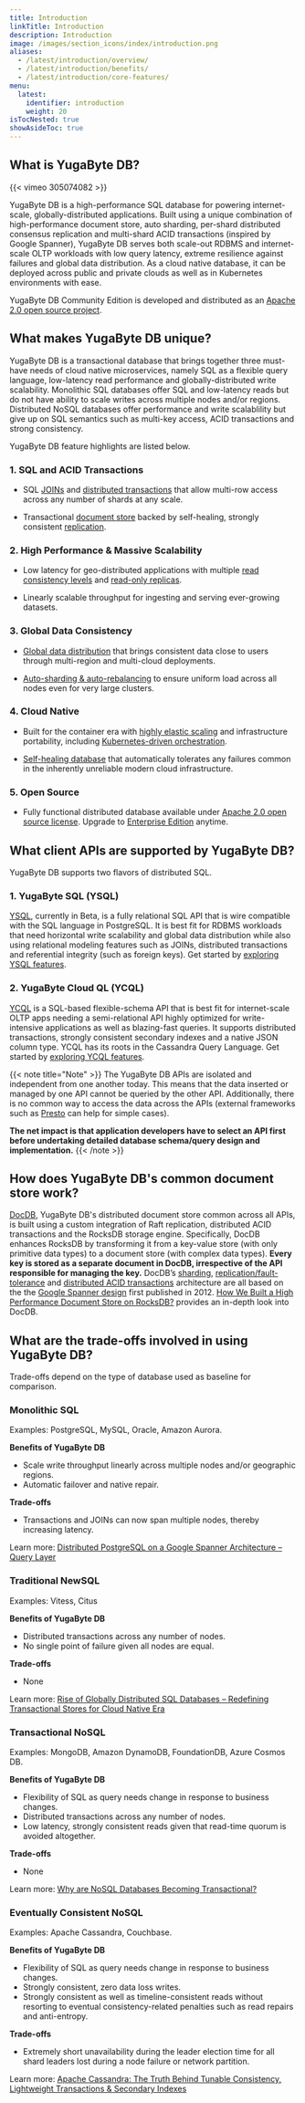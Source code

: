 ```yaml
---
title: Introduction
linkTitle: Introduction
description: Introduction
image: /images/section_icons/index/introduction.png
aliases:
  - /latest/introduction/overview/
  - /latest/introduction/benefits/
  - /latest/introduction/core-features/
menu:
  latest:
    identifier: introduction
    weight: 20
isTocNested: true
showAsideToc: true
---
```


## What is YugaByte DB?

<div class="video-wrapper">
{{< vimeo 305074082 >}}
</div>

YugaByte DB is a high-performance SQL database for powering internet-scale, globally-distributed applications. Built using a unique combination of high-performance document store, auto sharding, per-shard distributed consensus replication and multi-shard ACID transactions (inspired by Google Spanner), YugaByte DB serves both scale-out RDBMS and internet-scale OLTP workloads with low query latency, extreme resilience against failures and global data distribution. As a cloud native database, it can be deployed across public and private clouds as well as in Kubernetes environments with ease.

YugaByte DB Community Edition is developed and distributed as an [Apache 2.0 open source project](https://github.com/YugaByte/yugabyte-db/).

## What makes YugaByte DB unique?

YugaByte DB is a transactional database that brings together three must-have needs of cloud native microservices, namely SQL as a flexible query language, low-latency read performance and globally-distributed write scalability. Monolithic SQL databases offer SQL and low-latency reads but do not have ability to scale writes across multiple nodes and/or regions. Distributed NoSQL databases offer performance and write scalablility but give up on SQL semantics such as multi-key access, ACID transactions and strong consistency.

YugaByte DB feature highlights are listed below.

### 1. SQL and ACID Transactions

- SQL [JOINs](../quick-start/explore-ysql/#3-joins) and [distributed transactions](../quick-start/explore-ysql/#4-distributed-transactions) that allow multi-row access across any number of shards at any scale.

- Transactional [document store](../architecture/concepts/docdb/) backed by self-healing, strongly consistent [replication](../architecture/concepts/docdb/replication/).

### 2. High Performance & Massive Scalability

- Low latency for geo-distributed applications with multiple [read consistency levels](../architecture/concepts/docdb/replication/#tunable-read-consistency) and [read-only replicas](../architecture/concepts/docdb/replication/#read-only-replicas).

- Linearly scalable throughput for ingesting and serving ever-growing datasets.

### 3. Global Data Consistency

- [Global data distribution](../explore/global-distribution/) that brings consistent data close to users through multi-region and multi-cloud deployments.

- [Auto-sharding & auto-rebalancing](../explore/auto-sharding/) to ensure uniform load across all nodes even for very large clusters.

### 4. Cloud Native

- Built for the container era with [highly elastic scaling](../explore/linear-scalability/) and infrastructure portability, including [Kubernetes-driven orchestration](../quick-start/install/#kubernetes).

- [Self-healing database](../explore/fault-tolerance/) that automatically tolerates any failures common in the inherently unreliable modern cloud infrastructure.

### 5. Open Source

- Fully functional distributed database available under [Apache 2.0 open source license](https://github.com/YugaByte/yugabyte-db/). Upgrade to [Enterprise Edition](https://www.yugabyte.com/product/compare/) anytime.


## What client APIs are supported by YugaByte DB?

YugaByte DB supports two flavors of distributed SQL.

### 1. YugaByte SQL (YSQL)

[YSQL](../api/ysql/), currently in Beta, is a fully relational SQL API that is wire compatible with the SQL language in PostgreSQL. It is best fit for RDBMS workloads that need horizontal write scalability and global data distribution while also using relational modeling features such as JOINs, distributed transactions and referential integrity (such as foreign keys). Get started by [exploring YSQL features](../quick-start/explore-ysql/).

### 2. YugaByte Cloud QL (YCQL)

[YCQL]((../api/ycql/)) is a SQL-based flexible-schema API that is best fit for internet-scale OLTP apps needing a semi-relational API highly optimized for write-intensive applications as well as blazing-fast queries. It supports distributed transactions, strongly consistent secondary indexes and a native JSON column type. YCQL has its roots in the Cassandra Query Language. Get started by [exploring YCQL features](../api/ycql/quick-start/).

{{< note title="Note" >}}
The YugaByte DB APIs are isolated and independent from one another today. This means that the data inserted or managed by one API cannot be queried by the other API. Additionally, there is no common way to access the data across the APIs (external frameworks such as [Presto](../develop/ecosystem-integrations/presto/) can help for simple cases). 

<b>The net impact is that application developers have to select an API first before undertaking detailed database schema/query design and implementation.</b>
{{< /note >}}


## How does YugaByte DB's common document store work?

[DocDB](../architecture/concepts/docdb/), YugaByte DB's distributed document store common across all APIs, is built using a custom integration of Raft replication, distributed ACID transactions and the RocksDB storage engine. Specifically, DocDB enhances RocksDB by transforming it from a key-value store (with only primitive data types) to a document store (with complex data types). **Every key is stored as a separate document in DocDB, irrespective of the API responsible for managing the key.** DocDB’s [sharding](../architecture/concepts/docdb/sharding/), [replication/fault-tolerance](../architecture/concepts/docdb/replication/) and [distributed ACID transactions](../architecture/transactions/distributed-txns/) architecture are all based on the the [Google Spanner design](https://research.google.com/archive/spanner-osdi2012.pdf) first published in 2012. [How We Built a High Performance Document Store on RocksDB?](https://blog.yugabyte.com/how-we-built-a-high-performance-document-store-on-rocksdb/) provides an in-depth look into DocDB.

## What are the trade-offs involved in using YugaByte DB?

Trade-offs depend on the type of database used as baseline for comparison.

### Monolithic SQL

Examples: PostgreSQL, MySQL, Oracle, Amazon Aurora.

**Benefits of YugaByte DB**

- Scale write throughput linearly across multiple nodes and/or geographic regions. 
- Automatic failover and native repair.

**Trade-offs**

- Transactions and JOINs can now span multiple nodes, thereby increasing latency.

Learn more: [Distributed PostgreSQL on a Google Spanner Architecture – Query Layer](https://blog.yugabyte.com/distributed-postgresql-on-a-google-spanner-architecture-query-layer/)

### Traditional NewSQL

Examples: Vitess, Citus

**Benefits of YugaByte DB**

- Distributed transactions across any number of nodes.
- No single point of failure given all nodes are equal.

**Trade-offs**

- None

Learn more: [Rise of Globally Distributed SQL Databases – Redefining Transactional Stores for Cloud Native Era](https://blog.yugabyte.com/rise-of-globally-distributed-sql-databases-redefining-transactional-stores-for-cloud-native-era/)

### Transactional NoSQL 

Examples: MongoDB, Amazon DynamoDB, FoundationDB, Azure Cosmos DB.

**Benefits of YugaByte DB**

- Flexibility of SQL as query needs change in response to business changes.
- Distributed transactions across any number of nodes.
- Low latency, strongly consistent reads given that read-time quorum is avoided altogether.

**Trade-offs**

- None

Learn more: [Why are NoSQL Databases Becoming Transactional?](https://blog.yugabyte.com/nosql-databases-becoming-transactional-mongodb-dynamodb-faunadb-cosmosdb/)

### Eventually Consistent NoSQL

Examples: Apache Cassandra, Couchbase.

**Benefits of YugaByte DB**

- Flexibility of SQL as query needs change in response to business changes.
- Strongly consistent, zero data loss writes.
- Strongly consistent as well as timeline-consistent reads without resorting to eventual consistency-related penalties such as read repairs and anti-entropy.

**Trade-offs**

- Extremely short unavailability during the leader election time for all shard leaders lost during a node failure or network partition. 

Learn more: [Apache Cassandra: The Truth Behind Tunable Consistency, Lightweight Transactions & Secondary Indexes](https://blog.yugabyte.com/apache-cassandra-lightweight-transactions-secondary-indexes-tunable-consistency/)
